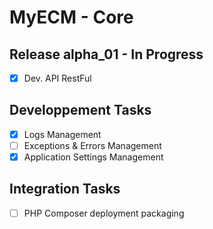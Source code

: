 # MyECM - Core

## Release alpha_01 - In Progress

* [x] Dev. API RestFul

## Developpement Tasks

* [x] Logs Management
* [ ] Exceptions & Errors Management
* [x] Application Settings Management

## Integration Tasks

* [ ] PHP Composer deployment packaging
